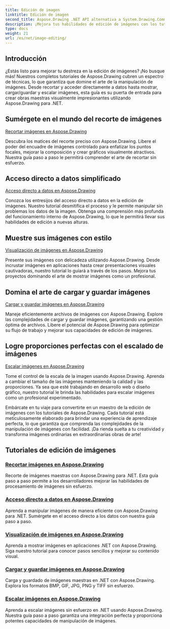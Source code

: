 ```yaml
---
title: Edición de imagen
linktitle: Edición de imagen
second_title: Aspose.Drawing .NET API alternativa a System.Drawing.Common
description: ¡Mejora tus habilidades de edición de imágenes con los tutoriales de Aspose.Drawing! Aprenda técnicas de recorte, acceso directo a datos, visualización y escalado para obtener resultados sorprendentes.
type: docs
weight: 21
url: /es/net/image-editing/
---
```


## Introducción

¿Estás listo para mejorar tu destreza en la edición de imágenes? ¡No busque más! Nuestros completos tutoriales de Aspose.Drawing cubren un espectro de técnicas, lo que garantiza que domine el arte de la manipulación de imágenes. Desde recortar y acceder directamente a datos hasta mostrar, cargar/guardar y escalar imágenes, esta guía es su puerta de entrada para crear obras maestras visualmente impresionantes utilizando Aspose.Drawing para .NET.

## Sumérgete en el mundo del recorte de imágenes

[Recortar imágenes en Aspose.Drawing](./cropping/)

Descubra los matices del recorte preciso con Aspose.Drawing. Libere el poder del encuadre de imágenes controlado para enfatizar los puntos focales, mejorar la composición y crear gráficos visualmente atractivos. Nuestra guía paso a paso le permitirá comprender el arte de recortar sin esfuerzo.

## Acceso directo a datos simplificado

[Acceso directo a datos en Aspose.Drawing](./direct-data-access/)

Conozca los entresijos del acceso directo a datos en la edición de imágenes. Nuestro tutorial desmitifica el proceso y le permite manipular sin problemas los datos de la imagen. Obtenga una comprensión más profunda del funcionamiento interno de Aspose.Drawing, lo que le permitirá llevar sus habilidades de edición a nuevas alturas.

## Muestre sus imágenes con estilo

[Visualización de imágenes en Aspose.Drawing](./display/)

Presente sus imágenes con delicadeza utilizando Aspose.Drawing. Desde incrustar imágenes en aplicaciones hasta crear presentaciones visuales cautivadoras, nuestro tutorial lo guiará a través de los pasos. Mejora tus proyectos dominando el arte de mostrar imágenes como un profesional.

## Domina el arte de cargar y guardar imágenes

[Cargar y guardar imágenes en Aspose.Drawing](./load-save/)

Maneje eficientemente archivos de imágenes con Aspose.Drawing. Explore las complejidades de cargar y guardar imágenes, garantizando una gestión óptima de archivos. Libere el potencial de Aspose.Drawing para optimizar su flujo de trabajo y mejorar sus capacidades de edición de imágenes.

## Logre proporciones perfectas con el escalado de imágenes

[Escalar imágenes en Aspose.Drawing](./scale/)

Tome el control de la escala de la imagen usando Aspose.Drawing. Aprenda a cambiar el tamaño de las imágenes manteniendo la calidad y las proporciones. Ya sea que esté trabajando en desarrollo web o diseño gráfico, nuestro tutorial le brinda las habilidades para escalar imágenes como un profesional experimentado.

Embárcate en tu viaje para convertirte en un maestro de la edición de imágenes con los tutoriales de Aspose.Drawing. Cada tutorial está meticulosamente elaborado para brindar una experiencia de aprendizaje perfecta, lo que garantiza que comprenda las complejidades de la manipulación de imágenes con facilidad. ¡Da rienda suelta a tu creatividad y transforma imágenes ordinarias en extraordinarias obras de arte!
## Tutoriales de edición de imágenes
### [Recortar imágenes en Aspose.Drawing](./cropping/)
Recorte de imágenes maestras con Aspose.Drawing para .NET. Esta guía paso a paso permite a los desarrolladores mejorar las habilidades de procesamiento de imágenes sin esfuerzo.
### [Acceso directo a datos en Aspose.Drawing](./direct-data-access/)
Aprenda a manipular imágenes de manera eficiente con Aspose.Drawing para .NET. Sumérgete en el acceso directo a los datos con nuestra guía paso a paso.
### [Visualización de imágenes en Aspose.Drawing](./display/)
Aprenda a mostrar imágenes en aplicaciones .NET con Aspose.Drawing. Siga nuestro tutorial para conocer pasos sencillos y mejorar su contenido visual.
### [Cargar y guardar imágenes en Aspose.Drawing](./load-save/)
Carga y guardado de imágenes maestras en .NET con Aspose.Drawing. Explora los formatos BMP, GIF, JPG, PNG y TIFF sin esfuerzo.
### [Escalar imágenes en Aspose.Drawing](./scale/)
Aprenda a escalar imágenes sin esfuerzo en .NET usando Aspose.Drawing. Nuestra guía paso a paso garantiza una integración perfecta y proporciona potentes capacidades de manipulación de imágenes.